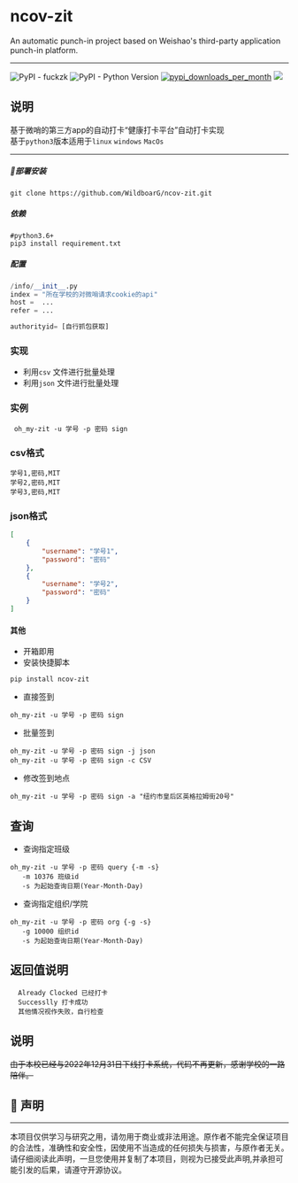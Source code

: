 
# ncov-zit

An automatic punch-in project based on Weishao's third-party application punch-in platform.

---

![PyPI - fuckzk](https://img.shields.io/pypi/wheel/fuckzk?label=fuckzk) ![PyPI - Python Version](https://img.shields.io/pypi/pyversions/fuckzk)  [![pypi_downloads_per_month](https://img.shields.io/pypi/dm/fuckzk)](https://pypi.org/project/fuckzk)  ![](https://img.shields.io/badge/License-MIT-reightgreen.svg) 



## 说明

基于微哨的第三方app的自动打卡“健康打卡平台”自动打卡实现 \
基于`python3`版本适用于`linux` `windows` `MacOs`

---

##### 🚀部署安装

```shell
git clone https://github.com/WildboarG/ncov-zit.git
```

##### 依赖

```shell
#python3.6+ 
pip3 install requirement.txt
```

   #####     配置

```python
/info/__init__.py
index = "所在学校的对微哨请求cookie的api"
host =  ...
refer = ...

authorityid= [自行抓包获取]
```



### 实现

- 利用`csv` 文件进行批量处理
- 利用`json` 文件进行批量处理

### 实例 

```shell
 oh_my-zit -u 学号 -p 密码 sign
```

### csv格式

```csv
学号1,密码,MIT
学号2,密码,MIT
学号3,密码,MIT
```

### json格式
```json
[
    {
        "username": "学号1",
        "password": "密码"
    },
    {
        "username": "学号2",
        "password": "密码"
    }
]
```

#### 其他

- 开箱即用
- 安装快捷脚本
```shell 
pip install ncov-zit
```
- 直接签到
```shell
oh_my-zit -u 学号 -p 密码 sign
```
- 批量签到
```shell
oh_my-zit -u 学号 -p 密码 sign -j json
oh_my-zit -u 学号 -p 密码 sign -c CSV 
```

- 修改签到地点
```shell
oh_my-zit -u 学号 -p 密码 sign -a "纽约市皇后区英格拉姆街20号"
```

## 查询
- 查询指定班级
```shell
oh_my-zit -u 学号 -p 密码 query {-m -s}
   -m 10376 班级id
   -s 为起始查询日期(Year-Month-Day)
```

- 查询指定组织/学院
```
oh_my-zit -u 学号 -p 密码 org {-g -s}
   -g 10000 组织id
   -s 为起始查询日期(Year-Month-Day)
```

## 返回值说明 
      Already Clocked 已经打卡
      Successlly 打卡成功
      其他情况视作失败，自行检查


 
## 说明
~~由于本校已经与2022年12月31日下线打卡系统，代码不再更新，感谢学校的一路陪伴。~~

## 📜 声明

---

本项目仅供学习与研究之用，请勿用于商业或非法用途。原作者不能完全保证项目的合法性，准确性和安全性，因使用不当造成的任何损失与损害，与原作者无关。请仔细阅读此声明，一旦您使用并复制了本项目，则视为已接受此声明,并承担可能引发的后果，请遵守开源协议。